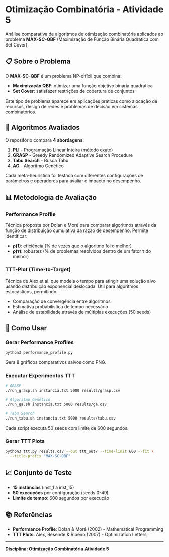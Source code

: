 # Otimização Combinatória - Atividade 5

Análise comparativa de algoritmos de otimização combinatória aplicados ao problema **MAX-SC-QBF** (Maximização de Função Binária Quadrática com Set Cover).

## 📋 Sobre o Problema

O **MAX-SC-QBF** é um problema NP-difícil que combina:
- **Maximização QBF**: otimizar uma função objetivo binária quadrática
- **Set Cover**: satisfazer restrições de cobertura de conjuntos

Este tipo de problema aparece em aplicações práticas como alocação de recursos, design de redes e problemas de decisão em sistemas combinatórios.

## 🔬 Algoritmos Avaliados

O repositório compara **4 abordagens**:

1. **PLI** - Programação Linear Inteira (método exato)
2. **GRASP** - Greedy Randomized Adaptive Search Procedure
3. **Tabu Search** - Busca Tabu
4. **AG** - Algoritmo Genético

Cada meta-heurística foi testada com diferentes configurações de parâmetros e operadores para avaliar o impacto no desempenho.

## 📊 Metodologia de Avaliação

### Performance Profile
Técnica proposta por Dolan e Moré para comparar algoritmos através da função de distribuição cumulativa da razão de desempenho. Permite identificar:
- **ρ(1)**: eficiência (% de vezes que o algoritmo foi o melhor)
- **ρ(τ)**: robustez (% de problemas resolvidos dentro de um fator τ do melhor)

### TTT-Plot (Time-to-Target)
Técnica de Aiex et al. que modela o tempo para atingir uma solução alvo usando distribuição exponencial deslocada. Útil para algoritmos estocásticos, permitindo:
- Comparação de convergência entre algoritmos
- Estimativa probabilística de tempo necessário
- Análise de estabilidade através de múltiplas execuções (50 seeds)


## 🚀 Como Usar

### Gerar Performance Profiles
```bash
python3 performance_profile.py
```
Gera 8 gráficos comparativos salvos como PNG.

### Executar Experimentos TTT
```bash
# GRASP
./run_grasp.sh instancia.txt 5000 results/grasp.csv

# Algoritmo Genético  
./run_ga.sh instancia.txt 5000 results/ga.csv

# Tabu Search
./run_tabu.sh instancia.txt 5000 results/tabu.csv
```
Cada script executa 50 seeds com limite de 600 segundos.

### Gerar TTT Plots
```bash
python3 ttt.py results.csv --out ttt_out/ --time-limit 600 --fit \
  --title-prefix "MAX-SC-QBF"
```

## 📈 Conjunto de Teste

- **15 instâncias** (inst_1 a inst_15)
- **50 execuções** por configuração (seeds 0-49)
- **Limite de tempo**: 600 segundos por execução


## 📚 Referências

- **Performance Profile**: Dolan & Moré (2002) - Mathematical Programming
- **TTT Plots**: Aiex, Resende & Ribeiro (2007) - Optimization Letters

---

**Disciplina: Otimização Combinatória**
**Atividade 5**